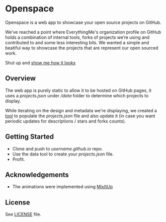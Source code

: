 # Openspace

Openspace is a web app to showcase your open source projects on GitHub.

We’ve reached a point where EverythingMe's organization profile on GitHub holds a combination of internal tools, forks of projects we’re using and contributed to and some less interesting bits. We wanted a simple and beatiful way to showcase the projects that are represent our open sourced work.

Shut up and [show me how it looks](http://everythingme.github.io/openspace/)

## Overview

The web app is purely static to allow it to be hosted on GitHub pages, it uses a *projects.json* under */data* folder to determine which projects to display.

While iterating on the design and metadata we're displaying, we created a [tool](https://github.com/EverythingMe/openspace/tree/master/data) to populate the *projects.json* file and also update it (in case you want periodic updates for descriptions / stars and forks counts).

## Getting Started

* Clone and push to *username.github.io* repo.
* Use the data tool to create your *projects.json* file.
* Profit.

## Acknowledgements

* The animations were implemented using [MixItUp](https://mixitup.kunkalabs.com/)

## License

See [LICENSE](https://github.com/EverythingMe/openspace/blob/master/LICENSE.txt) file.